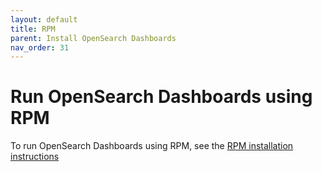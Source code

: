 ```yaml
---
layout: default
title: RPM
parent: Install OpenSearch Dashboards
nav_order: 31
---
```


# Run OpenSearch Dashboards using RPM

To run OpenSearch Dashboards using RPM, see the [RPM installation instructions](({{site.url}}{{site.baseurl}}/opensearch/install/rpm/))
